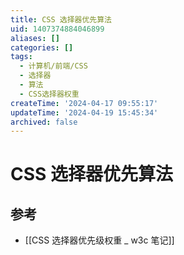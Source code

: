 ```yaml
---
title: CSS 选择器优先算法
uid: 1407374884046899
aliases: []
categories: []
tags:
  - 计算机/前端/CSS
  - 选择器
  - 算法
  - CSS选择器权重
createTime: '2024-04-17 09:55:17'
updateTime: '2024-04-19 15:45:34'
archived: false
---
```


# CSS 选择器优先算法

## 参考

- [[CSS 选择器优先级权重 _ w3c 笔记]]
